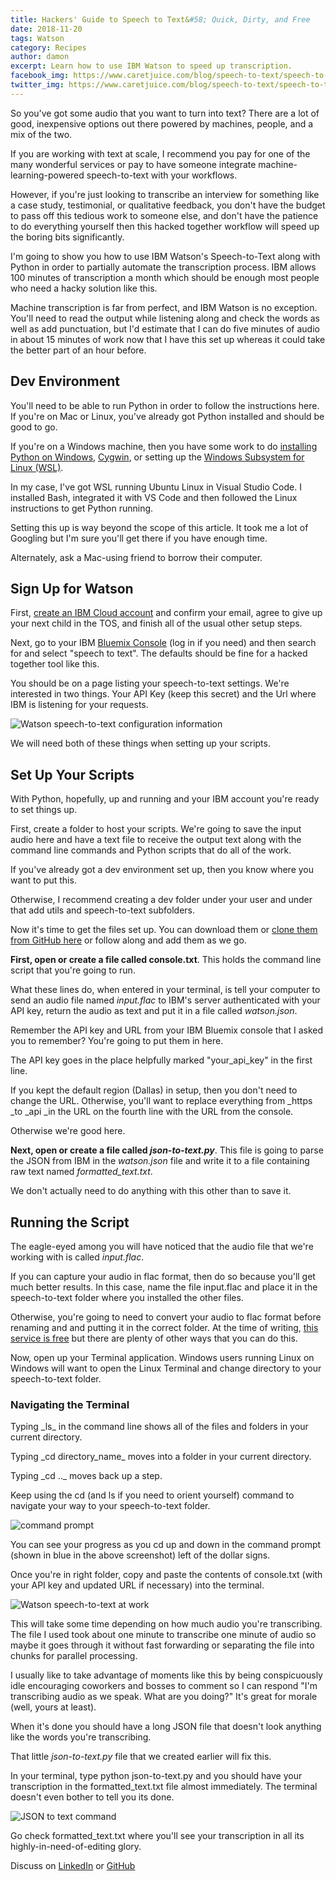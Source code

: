 ```yaml
---
title: Hackers' Guide to Speech to Text&#58; Quick, Dirty, and Free
date: 2018-11-20
tags: Watson
category: Recipes
author: damon
excerpt: Learn how to use IBM Watson to speed up transcription.
facebook_img: https://www.caretjuice.com/blog/speech-to-text/speech-to-text-facebook.png
twitter_img: https://www.caretjuice.com/blog/speech-to-text/speech-to-text-twitter.png
---
```

So you've got some audio that you want to turn into text? There are a lot of good, inexpensive options out there powered by machines, people, and a mix of the two. 

If you are working with text at scale, I recommend you pay for one of the many wonderful services or pay to have someone integrate machine-learning-powered speech-to-text with your workflows.

However, if you're just looking to transcribe an interview for something like a case study, testimonial, or qualitative feedback, you don't have the budget to pass off this tedious work to someone else, and don't have the patience to do everything yourself then this hacked together workflow will speed up the boring bits significantly.

I'm going to show you how to use IBM Watson's Speech-to-Text along with Python in order to partially automate the transcription process. IBM allows 100  minutes of transcription a month which should be enough most people who need a hacky solution like this.

Machine transcription is far from perfect, and IBM Watson is no exception. You'll need to read the output while listening along and check the words as well as add punctuation, but I'd estimate that I can do five minutes of audio in about 15 minutes of work now that I have this set up whereas it could take the better part of an hour before.


## Dev Environment

You'll need to be able to run Python in order to follow the instructions here. If you're on Mac or Linux, you've already got Python installed and should be good to go.

If you're on a Windows machine, then you have some work to do [installing Python on Windows](https://docs.python.org/3.3/using/windows.html), [Cygwin](https://www.cygwin.com/), or setting up the [Windows Subsystem for Linux (WSL)](https://docs.microsoft.com/en-us/windows/wsl/install-win10).

In my case, I've got WSL running Ubuntu Linux in Visual Studio Code. I installed Bash, integrated it with VS Code and then followed the Linux instructions to get Python running.

Setting this up is way beyond the scope of this article. It took me a lot of Googling but I'm sure you'll get there if you have enough time.

Alternately, ask a Mac-using friend to borrow their computer.


## Sign Up for Watson

First, [create an IBM Cloud account](https://console.bluemix.net/registration/) and confirm your email, agree to give up your next child in the TOS, and finish all of the usual other setup steps.

Next, go to your IBM [Bluemix Console](https://console.bluemix.net/registration/) (log in if you need) and then search for and select "speech to text". The defaults should be fine for a hacked together tool like this.

You should be on a page listing your speech-to-text settings. We're interested in two things. Your API Key (keep this secret) and the Url where IBM is listening for your requests.

![Watson speech-to-text configuration information](/blog/speech-to-text/watson-speech-to-text.png "Watson speech-to-text configuration information")

We will need both of these things when setting up your scripts.

## Set Up Your Scripts

With Python, hopefully, up and running and your IBM account you're ready to set things up.

First, create a folder to host your scripts.  We're going to save the input audio here and have a text file to receive the output text along with the command line commands and Python scripts that do all of the work.

If you've already got a dev environment set up, then you know where you want to put this. 

Otherwise, I recommend creating a dev folder under your user and under that add utils and speech-to-text subfolders.

Now it's time to get the files set up. You can download them or [clone them from GitHub here](https://github.com/dgitis/speech-to-text) or follow along and add them as we go.

**First, open or create a file called console.txt**. This holds the command line script that you're going to run.

<script src="https://gist.github.com/dgitis/2af0e563abb90f554c7738c9eed8eb3b.js"></script>

What these lines do, when entered in your terminal, is tell your computer to send an audio file named _input.flac_ to IBM's server authenticated with your API key, return the audio as text and put it in a file called _watson.json_.

Remember the API key and URL from your IBM Bluemix console that I asked you to remember? You're going to put them in here.

The API key goes in the place helpfully marked "your_api_key" in the first line.

If you kept the default region (Dallas) in setup, then you don't need to change the URL. Otherwise, you'll want to replace everything from _https _to _api _in the URL on the fourth line with the URL from the console.

Otherwise we're good here.

**Next, open or create a file called _json-to-text.py_**. This file is going to parse the JSON from IBM in the _watson.json_ file and write it to a file containing raw text named _formatted_text.txt_.

<script src="https://gist.github.com/dgitis/12a99cd1e38764825db1ffa323768fbc.js"></script>

We don't actually need to do anything with this other than to save it.

## Running the Script

The eagle-eyed among you will have noticed that the audio file that we're working with is called _input.flac_.

If you can capture your audio in flac format, then do so because you'll get much better results. In this case, name the file input.flac and place it in the speech-to-text folder where you installed the other files.

Otherwise, you're going to need to convert your audio to flac format before renaming and and putting it in the correct folder. At the time of writing, [this service is free](https://audio.online-convert.com/convert-to-flac) but there are plenty of other ways that you can do this.

Now, open up your Terminal application. Windows users running Linux on Windows will want to open the Linux Terminal and change directory to your speech-to-text folder.

<aside class="panel">
<h3>Navigating the Terminal</h3>

<p>Typing _ls_ in the command line shows all of the files and folders in your current directory.</p>

<p>Typing _cd directory_name_ moves into a folder in your current directory.</p>

<p>Typing _cd .._ moves back up a step.</p>

<p>Keep using the cd (and ls if you need to orient yourself) command to navigate your way to your speech-to-text folder.</p>

![command prompt](/blog/speech-to-text/command-prompt.png "command prompt")

<p>You can see your progress as you cd up and down in the command prompt (shown in blue in the above screenshot) left of the dollar signs.</p>
</aside>

Once you're in right folder, copy and paste the contents of console.txt (with your API key and updated URL if necessary) into the terminal.

![Watson speech-to-text at work](/blog/speech-to-text/watson-speech-to-text-at-work.png "Watson speech-to-text at work")

This will take some time depending on how much audio you're transcribing. The file I used took about one minute to transcribe one minute of audio so maybe it goes through it without fast forwarding or separating the file into chunks for parallel processing.

I usually like to take advantage of moments like this by being conspicuously idle encouraging coworkers and bosses to comment so I can respond "I'm transcribing audio as we speak. What are you doing?" It's great for morale (well, yours at least).

When it's done you should have a long JSON file that doesn't look anything like the words you're transcribing.

That little _json-to-text.py_ file that we created earlier will fix this.

In your terminal, type python json-to-text.py and you should have your transcription in the formatted_text.txt file almost immediately. The terminal doesn't even bother to tell you its done.

![JSON to text command](/blog/speech-to-text/json-to-text.png "JSON to text command")

Go check formatted_text.txt where you'll see your transcription in all its highly-in-need-of-editing glory.

Discuss on [LinkedIn](https://www.linkedin.com/feed/update/urn:li:activity:6470706540327235584) or [GitHub](https://github.com/dgitis/speech-to-text)